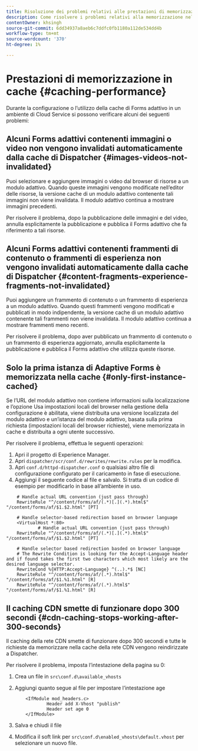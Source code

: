 ```yaml
---
title: Risoluzione dei problemi relativi alle prestazioni di memorizzazione nella cache
description: Come risolvere i problemi relativi alla memorizzazione nella cache per AEM Forms as a Cloud Service?
contentOwner: khsingh
source-git-commit: 6dd34937a8aeb6c7ddfc0fb1180a112de534dd4b
workflow-type: tm+mt
source-wordcount: '370'
ht-degree: 1%

---
```


# Prestazioni di memorizzazione in cache {#caching-performance}

Durante la configurazione o l’utilizzo della cache di Forms adattivo in un ambiente di Cloud Service si possono verificare alcuni dei seguenti problemi:

## Alcuni Forms adattivi contenenti immagini o video non vengono invalidati automaticamente dalla cache di Dispatcher {#images-videos-not-invalidated}

Puoi selezionare e aggiungere immagini o video dal browser di risorse a un modulo adattivo. Quando queste immagini vengono modificate nell’editor delle risorse, la versione cache di un modulo adattivo contenente tali immagini non viene invalidata. Il modulo adattivo continua a mostrare immagini precedenti.

Per risolvere il problema, dopo la pubblicazione delle immagini e del video, annulla esplicitamente la pubblicazione e pubblica il Forms adattivo che fa riferimento a tali risorse.

## Alcuni Forms adattivi contenenti frammenti di contenuto o frammenti di esperienza non vengono invalidati automaticamente dalla cache di Dispatcher {#content-fragments-experience-fragments-not-invalidated}

Puoi aggiungere un frammento di contenuto o un frammento di esperienza a un modulo adattivo. Quando questi frammenti vengono modificati e pubblicati in modo indipendente, la versione cache di un modulo adattivo contenente tali frammenti non viene invalidata. Il modulo adattivo continua a mostrare frammenti meno recenti.

Per risolvere il problema, dopo aver pubblicato un frammento di contenuto o un frammento di esperienza aggiornato, annulla esplicitamente la pubblicazione e pubblica il Forms adattivo che utilizza queste risorse.

## Solo la prima istanza di Adaptive Forms è memorizzata nella cache {#only-first-instance-cached}

Se l’URL del modulo adattivo non contiene informazioni sulla localizzazione e l’opzione Usa impostazioni locali del browser nella gestione della configurazione è abilitata, viene distribuita una versione localizzata del modulo adattivo e un’istanza del modulo adattivo, basata sulla prima richiesta (impostazioni locali del browser richieste), viene memorizzata in cache e distribuita a ogni utente successivo.

Per risolvere il problema, effettua le seguenti operazioni:

1. Apri il progetto di Experience Manager.
1. Apri `dispatcher/scr/conf.d/rewrites/rewrite.rules` per la modifica.
1. Apri `conf.d/httpd-dispatcher.conf` o qualsiasi altro file di configurazione configurato per il caricamento in fase di esecuzione.
1. Aggiungi il seguente codice al file e salvalo. Si tratta di un codice di esempio per modificarlo in base all’ambiente in uso.

```shellscript
    # Handle actual URL convention (just pass through)
    RewriteRule "^/content/forms/af/(.*)[.](.*).html$" "/content/forms/af/$1.$2.html" [PT]
    
    # Handle selector-based redirection based on browser language
    <VirtualHost *:80>
            # Handle actual URL convention (just pass through)
    RewriteRule "^/content/forms/af/(.*)[.](.*).html$" "/content/forms/af/$1.$2.html" [PT]

    # Handle selector based redirection basded on browser language
    # The Rewrite Condition is looking for the Accept-Language header and if found takes the first two characters which most likely are the desired language selector.
    RewriteCond %{HTTP:Accept-Language} ^(..).*$ [NC]
    RewriteRule "^/content/forms/af/(.*).html$" "/content/forms/af/$1.%1.html" [R]
    RewriteRule "^/content/forms/af/(.*).html$" "/content/forms/af/$1.%1.html" [R]
```

## Il caching CDN smette di funzionare dopo 300 secondi {#cdn-caching-stops-working-after-300-seconds}

Il caching della rete CDN smette di funzionare dopo 300 secondi e tutte le richieste da memorizzare nella cache della rete CDN vengono reindirizzate a Dispatcher.

Per risolvere il problema, imposta l’intestazione della pagina su 0:

1. Crea un file in `src\conf.d\available_vhosts`

1. Aggiungi quanto segue al file per impostare l’intestazione age

   ```shellscript
       <IfModule mod_headers.c>
               Header add X-Vhost "publish"
               Header set age 0
       </IfModule>
   ```

1. Salva e chiudi il file 
1. Modifica il soft link per `src\conf.d\enabled_vhosts\default.vhost` per selezionare un nuovo file.
